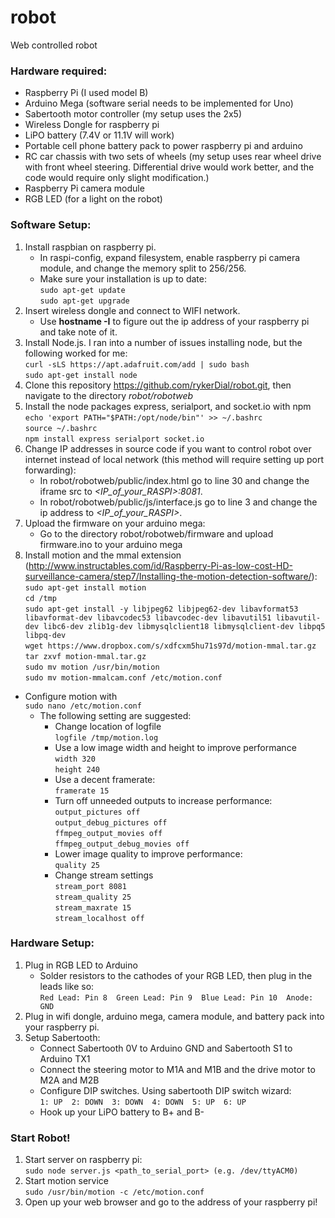 # robot
Web controlled robot

### Hardware required:
* Raspberry Pi (I used model B)
* Arduino Mega (software serial needs to be implemented for Uno)
* Sabertooth motor controller (my setup uses the 2x5)
* Wireless Dongle for raspberry pi
* LiPO battery (7.4V or 11.1V will work)
* Portable cell phone battery pack to power raspberry pi and arduino
* RC car chassis with two sets of wheels (my setup uses rear wheel drive with front wheel steering. Differential drive would work better, and the code would require only slight modification.)
* Raspberry Pi camera module
* RGB LED (for a light on the robot)
	
### Software Setup:
1. Install raspbian on raspberry pi. 
    * In raspi-config, expand filesystem, enable raspberry pi camera module, and change the memory split to 256/256.
    * Make sure your installation is up to date:  
	`sudo apt-get update`  
     	`sudo apt-get upgrade`
2. Insert wireless dongle and connect to WIFI network.
    * Use **hostname -I** to figure out the ip address of your raspberry pi and take note of it.
3. Install Node.js. I ran into a number of issues installing node, but the following worked for me:  
	`curl -sLS https://apt.adafruit.com/add | sudo bash`  
       	`sudo apt-get install node`  
4. Clone this repository https://github.com/rykerDial/robot.git, then navigate to the directory *robot/robotweb*
5. Install the node packages express, serialport, and socket.io with npm  
       `echo 'export PATH="$PATH:/opt/node/bin"' >> ~/.bashrc`  
       `source ~/.bashrc`  
       `npm install express serialport socket.io`  	
6. Change IP addresses in source code if you want to control robot over internet instead of local network (this method will require setting up port forwarding):
    * In robot/robotweb/public/index.html go to line 30 and change the iframe src to *<IP_of_your_RASPI>:8081*.
    * In robot/robotweb/public/js/interface.js go to line 3 and change the ip address to *<IP_of_your_RASPI>*.
7. Upload the firmware on your arduino mega:
    * Go to the directory robot/robotweb/firmware and upload firmware.ino to your arduino mega
8. Install motion and the mmal extension (http://www.instructables.com/id/Raspberry-Pi-as-low-cost-HD-surveillance-camera/step7/Installing-the-motion-detection-software/):
       `sudo apt-get install motion`  
       `cd /tmp`  
       `sudo apt-get install -y libjpeg62 libjpeg62-dev libavformat53 libavformat-dev libavcodec53 libavcodec-dev libavutil51 libavutil-dev libc6-dev zlib1g-dev libmysqlclient18 libmysqlclient-dev libpq5 libpq-dev`  
       `wget https://www.dropbox.com/s/xdfcxm5hu71s97d/motion-mmal.tar.gz`    
       `tar zxvf motion-mmal.tar.gz`  
       `sudo mv motion /usr/bin/motion`  
       `sudo mv motion-mmalcam.conf /etc/motion.conf`  
*   Configure motion with  
        `sudo nano /etc/motion.conf`
    *   The following setting are suggested:
        * Change location of logfile  
              `logfile /tmp/motion.log`
        * Use a low image width and height to improve performance  
              `width 320`  
              `height 240`
        * Use a decent framerate:  
              `framerate 15`
        * Turn off unneeded outputs to increase performance:  
              `output_pictures off`  
              `output_debug_pictures off`  
              `ffmpeg_output_movies off`  
              `ffmpeg_output_debug_movies off`  
        * Lower image quality to improve performance:  
              `quality 25`
        * Change stream settings  
              `stream_port 8081`  
              `stream_quality 25`  
              `stream_maxrate 15`  
              `stream_localhost off`

### Hardware Setup:
1. Plug in RGB LED to Arduino
    * Solder resistors to the cathodes of your RGB LED, then plug in the leads like so:  
          `Red Lead: Pin 8  Green Lead: Pin 9  Blue Lead: Pin 10  Anode: GND`
2. Plug in wifi dongle, arduino mega, camera module, and battery pack into your raspberry pi.
3. Setup Sabertooth:
    * Connect Sabertooth 0V to Arduino GND and Sabertooth S1 to Arduino TX1
    * Connect the steering motor to M1A and M1B and the drive motor to M2A and M2B
    * Configure DIP switches. Using sabertooth DIP switch wizard:  
          `1: UP  2: DOWN  3: DOWN  4: DOWN  5: UP  6: UP`
    * Hook up your LiPO battery to B+ and B-

### Start Robot!
1. Start server on raspberry pi:  
       `sudo node server.js <path_to_serial_port> (e.g. /dev/ttyACM0)`
2. Start motion service  
	   `sudo /usr/bin/motion -c /etc/motion.conf`
3. Open up your web browser and go to the address of your raspberry pi!
